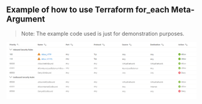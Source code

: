 ## Example of how to use Terraform for_each Meta-Argument

> Note: The example code used is just for demonstration purposes.

![](https://github.com/matt-hyde/Terraform/raw/main/nsg-foreach-example/images/for_each_nsg_example.PNG)